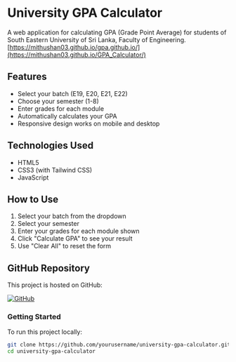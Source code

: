 # University GPA Calculator

A web application for calculating GPA (Grade Point Average) for students of South Eastern University of Sri Lanka, Faculty of Engineering.
 [https://mithushan03.github.io/gpa.github.io/](https://mithushan03.github.io/GPA_Calculator/)

## Features

- Select your batch (E19, E20, E21, E22)
- Choose your semester (1-8)
- Enter grades for each module
- Automatically calculates your GPA
- Responsive design works on mobile and desktop

## Technologies Used

- HTML5
- CSS3 (with Tailwind CSS)
- JavaScript

## How to Use

1. Select your batch from the dropdown
2. Select your semester
3. Enter your grades for each module shown
4. Click "Calculate GPA" to see your result
5. Use "Clear All" to reset the form

## GitHub Repository

This project is hosted on GitHub:

[![GitHub](https://img.shields.io/badge/GitHub-Repository-blue?style=for-the-badge&logo=github)](https://github.com/yourusername/university-gpa-calculator)

### Getting Started

To run this project locally:

```bash
git clone https://github.com/yourusername/university-gpa-calculator.git
cd university-gpa-calculator
